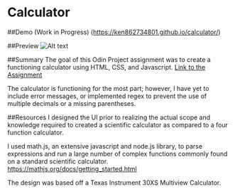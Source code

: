 # Calculator

##Demo (Work in Progress)
(https://ken862734801.github.io/calculator/)

##Preview
![Alt text](https://i.imgur.com/C5Nvy5D.png)

##Summary
The goal of this Odin Project assignment was to create a functioning calculator using HTML, CSS, and Javascript.
[Link to the Assignment](https://www.theodinproject.com/lessons/foundations-calculator)

The calculator is functioning for the most part; however, I have yet to include error messages, or implemented regex to prevent the use of multiple decimals or a missing parentheses. 

##Resources
I designed the UI prior to realizing the actual scope and knowledge required to created a scientific calculator as compared to a four function calculator.

I used math.js, an extensive javascript and node.js library, to parse expressions and run a large number of complex functions commonly found on a standard
scientific calculator. 
https://mathjs.org/docs/getting_started.html

The design was based off a Texas Instrument 30XS Multiview Calculator.




